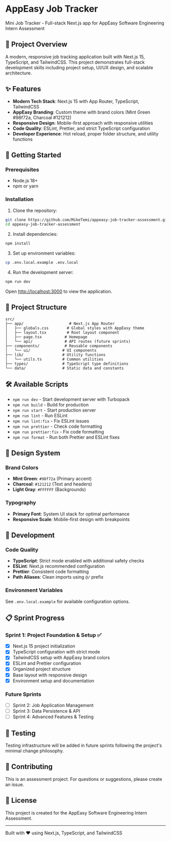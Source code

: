 # AppEasy Job Tracker

Mini Job Tracker - Full-stack Next.js app for AppEasy Software Engineering Intern Assessment

## 🎯 Project Overview

A modern, responsive job tracking application built with Next.js 15, TypeScript, and TailwindCSS. This project demonstrates full-stack development skills including project setup, UI/UX design, and scalable architecture.

## ✨ Features

- **Modern Tech Stack**: Next.js 15 with App Router, TypeScript, TailwindCSS
- **AppEasy Branding**: Custom theme with brand colors (Mint Green #98f72a, Charcoal #121212)
- **Responsive Design**: Mobile-first approach with responsive utilities
- **Code Quality**: ESLint, Prettier, and strict TypeScript configuration
- **Developer Experience**: Hot reload, proper folder structure, and utility functions

## 🚀 Getting Started

### Prerequisites

- Node.js 18+
- npm or yarn

### Installation

1. Clone the repository:

```bash
git clone https://github.com/MikeTemi/appeasy-job-tracker-assessment.git
cd appeasy-job-tracker-assessment
```

2. Install dependencies:

```bash
npm install
```

3. Set up environment variables:

```bash
cp .env.local.example .env.local
```

4. Run the development server:

```bash
npm run dev
```

Open [http://localhost:3000](http://localhost:3000) to view the application.

## 📁 Project Structure

```
src/
├── app/                    # Next.js App Router
│   ├── globals.css        # Global styles with AppEasy theme
│   ├── layout.tsx         # Root layout component
│   ├── page.tsx          # Homepage
│   └── api/              # API routes (future sprints)
├── components/           # Reusable components
│   └── ui/              # UI components
├── lib/                 # Utility functions
│   └── utils.ts         # Common utilities
├── types/               # TypeScript type definitions
└── data/                # Static data and constants
```

## 🛠️ Available Scripts

- `npm run dev` - Start development server with Turbopack
- `npm run build` - Build for production
- `npm run start` - Start production server
- `npm run lint` - Run ESLint
- `npm run lint:fix` - Fix ESLint issues
- `npm run prettier` - Check code formatting
- `npm run prettier:fix` - Fix code formatting
- `npm run format` - Run both Prettier and ESLint fixes

## 🎨 Design System

### Brand Colors

- **Mint Green**: `#98f72a` (Primary accent)
- **Charcoal**: `#121212` (Text and headers)
- **Light Gray**: `#FFFFFF` (Backgrounds)

### Typography

- **Primary Font**: System UI stack for optimal performance
- **Responsive Scale**: Mobile-first design with breakpoints

## 🔧 Development

### Code Quality

- **TypeScript**: Strict mode enabled with additional safety checks
- **ESLint**: Next.js recommended configuration
- **Prettier**: Consistent code formatting
- **Path Aliases**: Clean imports using `@/` prefix

### Environment Variables

See `.env.local.example` for available configuration options.

## 📋 Sprint Progress

### Sprint 1: Project Foundation & Setup ✅

- [x] Next.js 15 project initialization
- [x] TypeScript configuration with strict mode
- [x] TailwindCSS setup with AppEasy brand colors
- [x] ESLint and Prettier configuration
- [x] Organized project structure
- [x] Base layout with responsive design
- [x] Environment setup and documentation

### Future Sprints

- [ ] Sprint 2: Job Application Management
- [ ] Sprint 3: Data Persistence & API
- [ ] Sprint 4: Advanced Features & Testing

## 🧪 Testing

Testing infrastructure will be added in future sprints following the project's minimal change philosophy.

## 📝 Contributing

This is an assessment project. For questions or suggestions, please create an issue.

## 📄 License

This project is created for the AppEasy Software Engineering Intern Assessment.

---

Built with ❤️ using Next.js, TypeScript, and TailwindCSS
